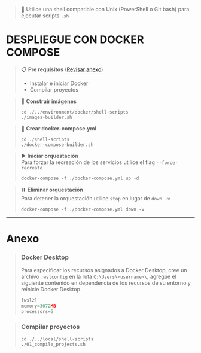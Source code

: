 > 📌 Utilice una shell compatible con Unix (PowerShell o Git bash) para ejecutar scripts `.sh`

# DESPLIEGUE CON DOCKER COMPOSE

> 📋 **Pre requisitos** ([Revisar anexo](#anexo))
> - Instalar e iniciar Docker
> - Compilar proyectos

> 🔨 **Construir imágenes**
> ```shell script 
> cd ./../environment/docker/shell-scripts
> ./images-builder.sh
> ```

> 🔧 **Crear docker-compose.yml**
> ```shell script
> cd ./shell-scripts
> ./docker-compose-builder.sh
> ```

> ▶️ **Iniciar orquestación**
> <br>Para forzar la recreación de los servicios utilice el flag `--force-recreate`
> ```shell script 
> docker-compose -f ./docker-compose.yml up -d
> ```

> ⏸️️ **Eliminar orquestación**
> <br>Para detener la orquestación utilice `stop` en lugar de `down -v`
> ```shell script 
> docker-compose -f ./docker-compose.yml down -v
> ```

---

# Anexo

> ### Docker Desktop
> Para especificar los recursos asignados a Docker Desktop, cree un archivo `.wslconfig` en la ruta
> `C:\Users\<username>\`, agregue el siguiente contenido en dependencia de los recursos de su entorno y reinicie Docker Desktop.
> ```javascript
> [wsl2]
> memory=3072MB
> processors=5
> ```

> ### Compilar proyectos
> ```shell script 
> cd ./../local/shell-scripts
> ./01_compile_projects.sh
> ```